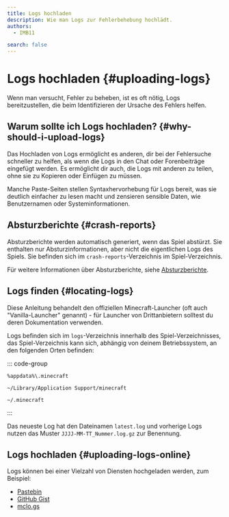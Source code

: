 ```yaml
---
title: Logs hochladen
description: Wie man Logs zur Fehlerbehebung hochlädt.
authors:
  - IMB11

search: false
---
```


# Logs hochladen {#uploading-logs}

Wenn man versucht, Fehler zu beheben, ist es oft nötig, Logs bereitzustellen, die beim Identifizieren der Ursache des Fehlers helfen.

## Warum sollte ich Logs hochladen? {#why-should-i-upload-logs}

Das Hochladen von Logs ermöglicht es anderen, dir bei der Fehlersuche schneller zu helfen, als wenn die Logs in den Chat oder Forenbeiträge eingefügt werden. Es ermöglicht dir auch, die Logs mit anderen zu teilen, ohne sie zu Kopieren oder Einfügen zu müssen.

Manche Paste-Seiten stellen Syntaxhervorhebung für Logs bereit, was sie deutlich einfacher zu lesen macht und zensieren sensible Daten, wie Benutzernamen oder Systeminformationen.

## Absturzberichte {#crash-reports}

Absturzberichte werden automatisch generiert, wenn das Spiel abstürzt. Sie enthalten nur Absturzinformationen, aber nicht die eigentlichen Logs des Spiels. Sie befinden sich im `crash-reports`-Verzeichnis im Spiel-Verzeichnis.

Für weitere Informationen über Absturzberichte, siehe [Absturzberichte](./crash-reports).

## Logs finden {#locating-logs}

Diese Anleitung behandelt den offiziellen Minecraft-Launcher (oft auch "Vanilla-Launcher" genannt) - für Launcher von Drittanbietern solltest du deren Dokumentation verwenden.

Logs befinden sich im `logs`-Verzeichnis innerhalb des Spiel-Verzeichnisses, das Spiel-Verzeichnis kann sich, abhängig von deinem Betriebssystem, an den folgenden Orten befinden:

::: code-group

```:no-line-numbers [Windows]
%appdata%\.minecraft
```

```:no-line-numbers [macOS]
~/Library/Application Support/minecraft
```

```:no-line-numbers [Linux]
~/.minecraft
```

:::

Das neueste Log hat den Dateinamen `latest.log` und vorherige Logs nutzen das Muster `JJJJ-MM-TT_Nummer.log.gz` zur Benennung.

## Logs hochladen {#uploading-logs-online}

Logs können bei einer Vielzahl von Diensten hochgeladen werden, zum Beispiel:

- [Pastebin](https://pastebin.com/)
- [GitHub Gist](https://gist.github.com/)
- [mclo.gs](https://mclo.gs/)
